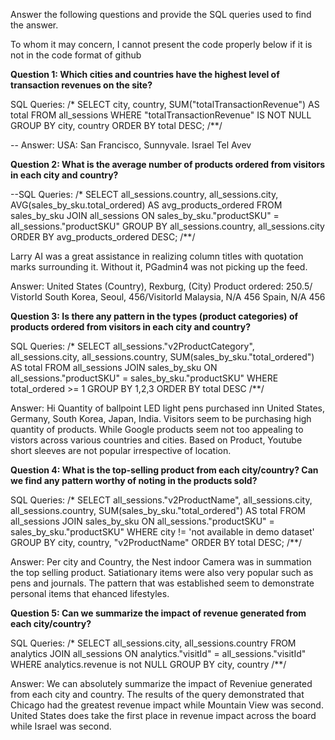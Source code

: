 Answer the following questions and provide the SQL queries used to find the answer.

To whom it may concern, I cannot present the code properly below if it is not in the code format of github
    
**Question 1: Which cities and countries have the highest level of transaction revenues on the site?**


SQL Queries:
/*
SELECT city, country, SUM("totalTransactionRevenue") AS total
    FROM all_sessions
    WHERE "totalTransactionRevenue" IS NOT NULL
    GROUP BY city, country
    ORDER BY total DESC;
/**/

-- Answer: USA: San Francisco, Sunnyvale. Israel Tel Avev

**Question 2: What is the average number of products ordered from visitors in each city and country?**


--SQL Queries:
/*
SELECT 
    all_sessions.country, 
    all_sessions.city,  
    AVG(sales_by_sku.total_ordered) AS avg_products_ordered
FROM 
    sales_by_sku
JOIN 
    all_sessions ON sales_by_sku."productSKU" = all_sessions."productSKU"
GROUP BY 
    all_sessions.country, 
    all_sessions.city 
ORDER BY 
    avg_products_ordered DESC;
/**/


Larry AI was a great assistance in realizing column titles with quotation marks surrounding it. Without it, PGadmin4 was not picking up the feed. 

Answer: United States (Country), Rexburg, (City) Product ordered: 250.5/ VistorId
        South Korea, Seoul, 456/VisitorId
        Malaysia, N/A 456
        Spain, N/A 456

**Question 3: Is there any pattern in the types (product categories) of products ordered from visitors in each city and country?**


SQL Queries:
/*
SELECT all_sessions."v2ProductCategory", all_sessions.city, all_sessions.country, SUM(sales_by_sku."total_ordered") AS total
    FROM all_sessions
	JOIN sales_by_sku ON all_sessions."productSKU" = sales_by_sku."productSKU"
	WHERE total_ordered >= 1
	GROUP BY 1,2,3
	ORDER BY total DESC
/**/


Answer: Hi Quantity of ballpoint LED light pens purchased inn United States, Germany, South Korea, Japan, India. Visitors seem to be purchasing high quantity of products. While Google products seem not too appealing to vistors across various countries and cities. Based on Product, Youtube short sleeves are not popular irrespective of location. 



**Question 4: What is the top-selling product from each city/country? Can we find any pattern worthy of noting in the products sold?**


SQL Queries:
/*
SELECT all_sessions."v2ProductName", all_sessions.city, all_sessions.country, SUM(sales_by_sku."total_ordered") AS total
	FROM all_sessions
	JOIN sales_by_sku ON all_sessions."productSKU" = sales_by_sku."productSKU"
	WHERE city != 'not available in demo dataset'
	GROUP BY city, country, "v2ProductName"
	ORDER BY total DESC;
/**/

Answer: Per city and Country, the Nest indoor Camera was in summation the top selling product. Satiationary items were also very popular such as pens and journals. The pattern that was established seem to demonstrate personal items that ehanced lifestyles. 




**Question 5: Can we summarize the impact of revenue generated from each city/country?**

SQL Queries:
/*
SELECT all_sessions.city, all_sessions.country FROM analytics 
	JOIN all_sessions ON analytics."visitId" = all_sessions."visitId"
	WHERE analytics.revenue is not NULL
	GROUP BY city, country
/**/


Answer: We can absolutely summarize the impact of Reveniue generated from each city and country. The results of the query demonstrated that Chicago had the greatest revenue impact while Mountain View was second. United States does take the first place in revenue impact across the board while Israel was second.







